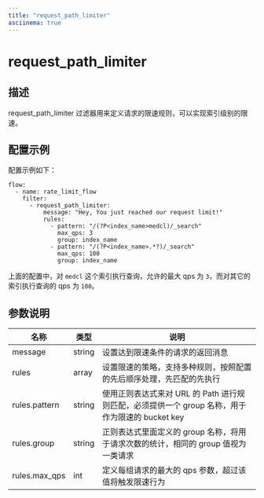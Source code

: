 ```yaml
---
title: "request_path_limiter"
asciinema: true
---
```


# request_path_limiter

## 描述

request_path_limiter 过滤器用来定义请求的限速规则，可以实现索引级别的限速。

## 配置示例

配置示例如下：

```
flow:
  - name: rate_limit_flow
    filter:
      - request_path_limiter:
          message: "Hey, You just reached our request limit!"
          rules:
            - pattern: "/(?P<index_name>medcl)/_search"
              max_qps: 3
              group: index_name
            - pattern: "/(?P<index_name>.*?)/_search"
              max_qps: 100
              group: index_name
```

上面的配置中，对 `medcl` 这个索引执行查询，允许的最大 qps 为 `3`，而对其它的索引执行查询的 qps 为 `100`。

## 参数说明

| 名称          | 类型   | 说明                                                                                            |
| ------------- | ------ | ----------------------------------------------------------------------------------------------- |
| message       | string | 设置达到限速条件的请求的返回消息                                                                |
| rules         | array  | 设置限速的策略，支持多种规则，按照配置的先后顺序处理，先匹配的先执行                            |
| rules.pattern | string | 使用正则表达式来对 URL 的 Path 进行规则匹配，必须提供一个 group 名称，用于作为限速的 bucket key |
| rules.group   | string | 正则表达式里面定义的 group 名称，将用于请求次数的统计，相同的 group 值视为一类请求              |
| rules.max_qps | int    | 定义每组请求的最大的 qps 参数，超过该值将触发限速行为                                           |
